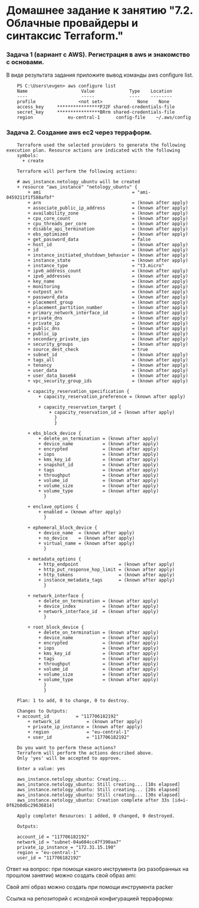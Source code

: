 # Домашнее задание к занятию "7.2. Облачные провайдеры и синтаксис Terraform."

### Задача 1 (вариант с AWS). Регистрация в aws и знакомство с основами.
В виде результата задания приложите вывод команды aws configure list.

        PS C:\Users\evgen> aws configure list
        Name                    Value             Type    Location
        ----                    -----             ----    --------
        profile                <not set>             None    None
        access_key     ****************PJ2F shared-credentials-file
        secret_key     ****************BRrm shared-credentials-file
        region             eu-central-1      config-file    ~/.aws/config

### Задача 2. Создание aws ec2  через терраформ.

		Terraform used the selected providers to generate the following execution plan. Resource actions are indicated with the following      
		symbols:
		  + create

		Terraform will perform the following actions:

		# aws_instance.netology_ubuntu will be created
		+ resource "aws_instance" "netology_ubuntu" {
			+ ami                                  = "ami-0459211f1f588afbf"
			+ arn                                  = (known after apply)
			+ associate_public_ip_address          = (known after apply)
			+ availability_zone                    = (known after apply)
			+ cpu_core_count                       = (known after apply)
			+ cpu_threads_per_core                 = (known after apply)
			+ disable_api_termination              = (known after apply)
			+ ebs_optimized                        = (known after apply)
			+ get_password_data                    = false
			+ host_id                              = (known after apply)
			+ id                                   = (known after apply)
			+ instance_initiated_shutdown_behavior = (known after apply)
			+ instance_state                       = (known after apply)
			+ instance_type                        = "t3.micro"
			+ ipv6_address_count                   = (known after apply)
			+ ipv6_addresses                       = (known after apply)
			+ key_name                             = (known after apply)
			+ monitoring                           = (known after apply)
			+ outpost_arn                          = (known after apply)
			+ password_data                        = (known after apply)
			+ placement_group                      = (known after apply)
			+ placement_partition_number           = (known after apply)
			+ primary_network_interface_id         = (known after apply)
			+ private_dns                          = (known after apply)
			+ private_ip                           = (known after apply)
			+ public_dns                           = (known after apply)
			+ public_ip                            = (known after apply)
			+ secondary_private_ips                = (known after apply)
			+ security_groups                      = (known after apply)
			+ source_dest_check                    = true
			+ subnet_id                            = (known after apply)
			+ tags_all                             = (known after apply)
			+ tenancy                              = (known after apply)
			+ user_data                            = (known after apply)
			+ user_data_base64                     = (known after apply)
			+ vpc_security_group_ids               = (known after apply)

			+ capacity_reservation_specification {
				+ capacity_reservation_preference = (known after apply)

				+ capacity_reservation_target {
					+ capacity_reservation_id = (known after apply)
					  }
					  }

			+ ebs_block_device {
				+ delete_on_termination = (known after apply)
				+ device_name           = (known after apply)
				+ encrypted             = (known after apply)
				+ iops                  = (known after apply)
				+ kms_key_id            = (known after apply)
				+ snapshot_id           = (known after apply)
				+ tags                  = (known after apply)
				+ throughput            = (known after apply)
				+ volume_id             = (known after apply)
				+ volume_size           = (known after apply)
				+ volume_type           = (known after apply)
				  }

			+ enclave_options {
				+ enabled = (known after apply)
				  }

			+ ephemeral_block_device {
				+ device_name  = (known after apply)
				+ no_device    = (known after apply)
				+ virtual_name = (known after apply)
				  }

			+ metadata_options {
				+ http_endpoint               = (known after apply)
				+ http_put_response_hop_limit = (known after apply)
				+ http_tokens                 = (known after apply)
				+ instance_metadata_tags      = (known after apply)
				  }

			+ network_interface {
				+ delete_on_termination = (known after apply)
				+ device_index          = (known after apply)
				+ network_interface_id  = (known after apply)
				  }

			+ root_block_device {
				+ delete_on_termination = (known after apply)
				+ device_name           = (known after apply)
				+ encrypted             = (known after apply)
				+ iops                  = (known after apply)
				+ kms_key_id            = (known after apply)
				+ tags                  = (known after apply)
				+ throughput            = (known after apply)
				+ volume_id             = (known after apply)
				+ volume_size           = (known after apply)
				+ volume_type           = (known after apply)
				  }
				  }

		Plan: 1 to add, 0 to change, 0 to destroy.

		Changes to Outputs:
		+ account_id          = "117706182192"
			+ network_id          = (known after apply)
			+ private_ip_instance = (known after apply)
			+ region              = "eu-central-1"
			+ user_id             = "117706182192"

		Do you want to perform these actions?
		Terraform will perform the actions described above.
		Only 'yes' will be accepted to approve.

		Enter a value: yes

		aws_instance.netology_ubuntu: Creating...
		aws_instance.netology_ubuntu: Still creating... [10s elapsed]
		aws_instance.netology_ubuntu: Still creating... [20s elapsed]
		aws_instance.netology_ubuntu: Still creating... [30s elapsed]
		aws_instance.netology_ubuntu: Creation complete after 33s [id=i-0f62b8dbc29636814]

		Apply complete! Resources: 1 added, 0 changed, 0 destroyed.

		Outputs:

		account_id = "117706182192"
		network_id = "subnet-04a604cc47f390aa7"
		private_ip_instance = "172.31.15.190"
		region = "eu-central-1"
		user_id = "117706182192"

Ответ на вопрос: при помощи какого инструмента (из разобранных на прошлом занятии) можно создать свой образ ami:

Свой ami образ можно создать при помощи инструмента packer

Ссылка на репозиторий с исходной конфигурацией терраформа:


